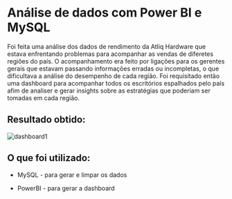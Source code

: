 # Análise de dados com Power BI e MySQL
Foi feita uma análise dos dados de rendimento da Atliq Hardware que estava enfrentando problemas para acompanhar as vendas de diferetes regiões do país. O acompanhamento era feito por ligações para os gerentes gerais que estavam passando informações erradas ou incompletas, o que dificultava a análise do desempenho de cada região. Foi requisitado então uma dashboard para acompanhar todos os escritórios espalhados pelo país afim de analiser e gerar insights sobre as estratégias que poderiam ser tomadas em cada região.

## Resultado obtido:
![dashboard1](https://user-images.githubusercontent.com/53242511/165643148-56214afa-1137-4cdb-9226-94fcac109fd9.png)

## O que foi utilizado:

* MySQL - para gerar e limpar os dados

* PowerBI - para gerar a dashboard
